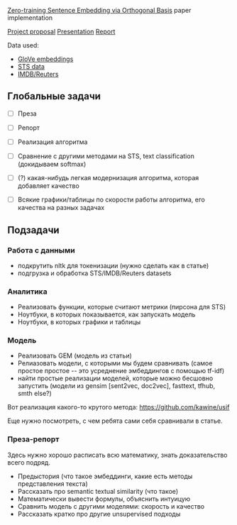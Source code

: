 [Zero-training Sentence Embedding via Orthogonal Basis](https://arxiv.org/abs/1810.00438) paper implementation

[Project proposal](https://docs.google.com/document/d/1aok_e_UXDNRH9HvOZ6grawrZI4OjVrHfEJFuca_t4ng/edit?usp=sharing)
[Presentation](https://docs.google.com/presentation/d/1EEmoU7C_RjBmJJD3YF3RLm2AsxTZKvtVHYFWGsX3vjo/edit?usp=sharing)
[Report](https://docs.google.com/document/d/1XsH6srwFwoKXkvMspJmy-bHMXq-fuqNrnXJcEv2fFqQ/edit?usp=sharing)


Data used:

* [GloVe embeddings](https://nlp.stanford.edu/projects/glove/)
* [STS data](http://ixa2.si.ehu.es/stswiki/index.php/STSbenchmark)
* [IMDB/Reuters](https://keras.io/datasets/)


## Глобальные задачи

* [ ] Преза
* [ ] Репорт
* [ ] Реализация алгоритма
* [ ] Сравнение с другими методами на STS, text classification (докидываем softmax)
* [ ] (?) какая-нибудь легкая модернизация алгоритма, которая добавляет качество
* [ ] Всякие графики/таблицы по скорости работы алгоритма, его качества на разных задачах


## Подзадачи

### Работа с данными

* подкрутить nltk для токенизации (нужно сделать как в статье)
* подгрузка и обработка STS/IMDB/Reuters datasets


### Аналитика

* Реализовать функции, которые считают метрики (пирсона для STS)
* Ноутбуки, в которых показывается, как запускать модель
* Ноутбуки, в которых графики и таблицы

### Модель

* Реализовать GEM (модель из статьи)
* Релиазовать модели, с которыми мы будем сравнивать 
(самое простое простое -- это усреднение эмбеддингов с помощью tf-idf)
* найти простые реализации моделей, которые можно бесшовно запустить
(модели из gensim [sent2vec, doc2vec], fasttext, tfhub, smth else?) 

Вот реализация какого-то крутого метода: https://github.com/kawine/usif

Еще нужно посмотреть, с чем ребята сами себя сравнивали в статье.

### Преза-репорт

Здесь нужно хорошо расписать всю математику, знать доказательство всего подряд.

* Предыстория (что такое эмбеддинги, какие есть методы представления текста)
* Рассказать про semantic textual similarity (что такое)
* Математически вывести формулы, объяснить интуицую
* Сравнить модель с другими моделями: скорость и качество
* Рассказать кратко про другие unsupervised подходы

